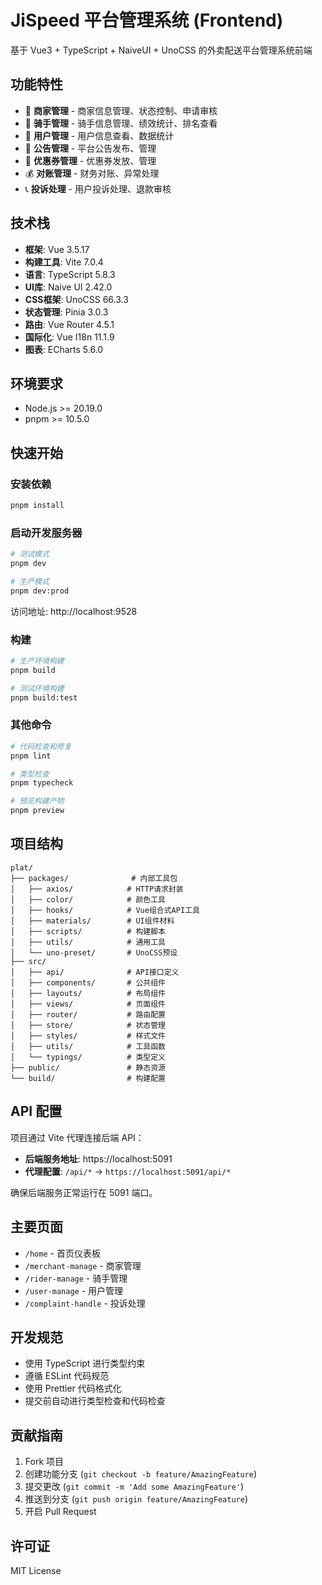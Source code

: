 # JiSpeed 平台管理系统 (Frontend)

基于 Vue3 + TypeScript + NaiveUI + UnoCSS 的外卖配送平台管理系统前端

## 功能特性

- 🏪 **商家管理** - 商家信息管理、状态控制、申请审核
- 🚴 **骑手管理** - 骑手信息管理、绩效统计、排名查看
- 👥 **用户管理** - 用户信息查看、数据统计
- 📢 **公告管理** - 平台公告发布、管理
- 🎫 **优惠券管理** - 优惠券发放、管理
- 💰 **对账管理** - 财务对账、异常处理
- 📞 **投诉处理** - 用户投诉处理、退款审核

## 技术栈

- **框架**: Vue 3.5.17
- **构建工具**: Vite 7.0.4
- **语言**: TypeScript 5.8.3
- **UI库**: Naive UI 2.42.0
- **CSS框架**: UnoCSS 66.3.3
- **状态管理**: Pinia 3.0.3
- **路由**: Vue Router 4.5.1
- **国际化**: Vue I18n 11.1.9
- **图表**: ECharts 5.6.0

## 环境要求

- Node.js >= 20.19.0
- pnpm >= 10.5.0

## 快速开始

### 安装依赖

```bash
pnpm install
```

### 启动开发服务器

```bash
# 测试模式
pnpm dev

# 生产模式
pnpm dev:prod
```

访问地址: http://localhost:9528

### 构建

```bash
# 生产环境构建
pnpm build

# 测试环境构建
pnpm build:test
```

### 其他命令

```bash
# 代码检查和修复
pnpm lint

# 类型检查
pnpm typecheck

# 预览构建产物
pnpm preview
```

## 项目结构

```
plat/
├── packages/              # 内部工具包
│   ├── axios/            # HTTP请求封装
│   ├── color/            # 颜色工具
│   ├── hooks/            # Vue组合式API工具
│   ├── materials/        # UI组件材料
│   ├── scripts/          # 构建脚本
│   ├── utils/            # 通用工具
│   └── uno-preset/       # UnoCSS预设
├── src/
│   ├── api/              # API接口定义
│   ├── components/       # 公共组件
│   ├── layouts/          # 布局组件
│   ├── views/            # 页面组件
│   ├── router/           # 路由配置
│   ├── store/            # 状态管理
│   ├── styles/           # 样式文件
│   ├── utils/            # 工具函数
│   └── typings/          # 类型定义
├── public/               # 静态资源
└── build/                # 构建配置
```

## API 配置

项目通过 Vite 代理连接后端 API：

- **后端服务地址**: https://localhost:5091
- **代理配置**: `/api/*` → `https://localhost:5091/api/*`

确保后端服务正常运行在 5091 端口。

## 主要页面

- `/home` - 首页仪表板
- `/merchant-manage` - 商家管理
- `/rider-manage` - 骑手管理
- `/user-manage` - 用户管理
- `/complaint-handle` - 投诉处理

## 开发规范

- 使用 TypeScript 进行类型约束
- 遵循 ESLint 代码规范
- 使用 Prettier 代码格式化
- 提交前自动进行类型检查和代码检查

## 贡献指南

1. Fork 项目
2. 创建功能分支 (`git checkout -b feature/AmazingFeature`)
3. 提交更改 (`git commit -m 'Add some AmazingFeature'`)
4. 推送到分支 (`git push origin feature/AmazingFeature`)
5. 开启 Pull Request

## 许可证

MIT License
